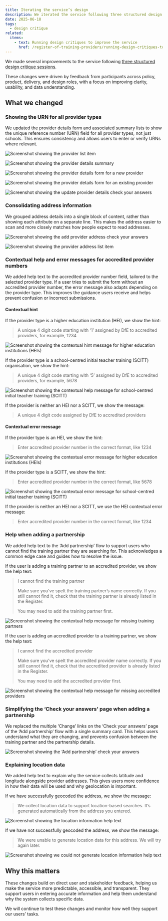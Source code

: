 ```yaml
---
title: Iterating the service’s design
description: We iterated the service following three structured design critique sessions
date: 2025-06-18
tags:
  - design critique
related:
  items:
    - text: Running design critiques to improve the service
      href: /register-of-training-providers/running-design-critiques-to-improve-the-service/
---
```


We made several improvements to the service following [three structured design critique sessions](/register-of-training-providers/running-design-critiques-to-improve-the-service/).

These changes were driven by feedback from participants across policy, product, delivery, and design roles, with a focus on improving clarity, usability, and data understanding.

## What we changed

### Showing the URN for all provider types

We updated the provider details form and associated summary lists to show the unique reference number (URN) field for all provider types, not just schools. This ensures consistency and allows users to enter or verify URNs where relevant.

![Screenshot showing the provider list item](providers--list-item.png "Screenshot showing the provider list item")

![Screenshot showing the provider details summary](provider-details--summary-list.png "Screenshot showing the provider details summary")

![Screenshot showing the provider details form for a new provider](add-provider--form.png "Screenshot showing the provider details form for a new provider")

![Screenshot showing the provider details form for an existing provider](update-provider--form.png "Screenshot showing the provider details form for an existing provider")

![Screenshot showing the update provider details check your answers](update-provider--check-your-answers.png "Screenshot showing the update provider details check your answers")

### Consolidating address information

We grouped address details into a single block of content, rather than showing each attribute on a separate line. This makes the address easier to scan and more closely matches how people expect to read addresses.

![Screenshot showing the add provider address check your answers](provider-address--check-your-answers.png "Screenshot showing the add provider address check your answers")

![Screenshot showing the provider address list item](provider-address--list-item.png "Screenshot showing the provider address list item")

### Contextual help and error messages for accredited provider numbers

We added help text to the accredited provider number field, tailored to the selected provider type. If a user tries to submit the form without an accredited provider number, the error message also adapts depending on the provider type. This improves the guidance users receive and helps prevent confusion or incorrect submissions.

#### Contextual hint

If the provider type is a higher education institution (HEI), we show the hint:

> A unique 4 digit code starting with ‘1’ assigned by DfE to accredited providers, for example, 1234

![Screenshot showing the contextual hint message for higher education institutions (HEIs)](contextual-hint--hei.png "Screenshot showing the contextual hint message for higher education institutions (HEIs)")

If the provider type is a school-centred initial teacher training (SCITT) organisation, we show the hint:

> A unique 4 digit code starting with ‘5’ assigned by DfE to accredited providers, for example, 5678

![Screenshot showing the contextual help message for school-centred initial teacher training (SCITT)](contextual-hint--scitt.png "Screenshot showing the contextual help message for school-centred initial teacher training (SCITT) organisations")

If the provider is neither an HEI nor a SCITT, we show the message:

> A unique 4 digit code assigned by DfE to accredited providers

#### Contextual error message

If the provider type is an HEI, we show the hint:

> Enter accredited provider number in the correct format, like 1234

![Screenshot showing the contextual error message for higher education institutions (HEIs)](contextual-error--hei.png "Screenshot showing the contextual error message for higher education institutions (HEIs)")

If the provider type is a SCITT, we show the hint:

> Enter accredited provider number in the correct format, like 5678

![Screenshot showing the contextual error message for school-centred initial teacher training (SCITT)](contextual-error--scitt.png "Screenshot showing the contextual error message for school-centred initial teacher training (SCITT)")

If the provider is neither an HEI nor a SCITT, we use the HEI contextual error message:

> Enter accredited provider number in the correct format, like 1234

### Help when adding a partnership

We added help text to the ‘Add partnership’ flow to support users who cannot find the training partner they are searching for. This acknowledges a common edge case and guides how to resolve the issue.

If the user is adding a training partner to an accredited provider, we show the help text:

> I cannot find the training partner
>
> Make sure you’ve spelt the training partner’s name correctly. If you still cannot find it, check that the training partner is already listed in the Register.
>
> You may need to add the training partner first.

![Screenshot showing the contextual help message for missing training partners](contextual-help--training-partners.png "Screenshot showing the contextual help message for missing training partners")

If the user is adding an accredited provider to a training partner, we show the help text:

> I cannot find the accredited provider
>
> Make sure you’ve spelt the accredited provider name correctly. If you still cannot find it, check that the accredited provider is already listed in the Register.
>
> You may need to add the accredited provider first.

![Screenshot showing the contextual help message for missing accredited providers](contextual-help--accredited-providers.png "Screenshot showing the contextual help message for missing accredited providers")

### Simplifying the ‘Check your answers’ page when adding a partnership

We replaced the multiple ‘Change’ links on the ‘Check your answers’ page of the ‘Add partnership’ flow with a single summary card. This helps users understand what they are changing, and prevents confusion between the training partner and the partnership details.

![Screenshot showing the ‘Add partnership’ check your answers](add-partnership--check-your-answers.png "Screenshot showing the ‘Add partnership’ check your answers")

### Explaining location data

We added help text to explain why the service collects latitude and longitude alongside provider addresses. This gives users more confidence in how their data will be used and why geolocation is important.

If we have successfully geocoded the address, we show the message:

> We collect location data to support location-based searches. It’s generated automatically from the address you entered.

![Screenshot showing the location information help text](location-information--help-text.png "Screenshot showing the location information help text")

If we have not successfully geocoded the address, we show the message:

> We were unable to generate location data for this address. We will try again later.

![Screenshot showing we could not generate location information help text](no-location-information--help-text.png "Screenshot showing we could not generate location information help text")

## Why this matters

These changes build on direct user and stakeholder feedback, helping us make the service more predictable, accessible, and transparent. They support users in entering accurate information and help them understand why the system collects specific data.

We will continue to test these changes and monitor how well they support our users’ tasks.
